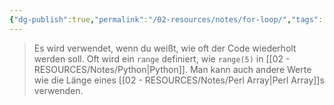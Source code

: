 ```yaml
---
{"dg-publish":true,"permalink":"/02-resources/notes/for-loop/","tags":["code"],"noteIcon":"","updated":"2025-09-05T10:12:29.465+02:00"}
---
```


> Es wird verwendet, wenn du weißt, wie oft der Code wiederholt werden soll. 
> Oft wird ein `range` definiert, wie `range(5)` in [[02 - RESOURCES/Notes/Python\|Python]]. 
> Man kann auch andere Werte wie die Länge eines [[02 - RESOURCES/Notes/Perl Array\|Perl Array]]s verwenden.